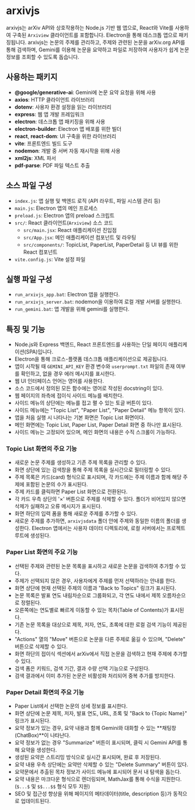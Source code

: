 # arxivjs

arxivjs는 arXiv API와 상호작용하는 Node.js 기반 웹 앱으로, React와 Vite를 사용하여 구축된 `Arxiview` 클라이언트를 포함합니다. Electron을 통해 데스크톱 앱으로 패키징됩니다.
arxivjs는 논문의 주제를 관리하고, 주제와 관련된 논문을 arXiv.org API를 통해 검색하며, Gemini를 이용해 논문을 요약하고 파일로 저장하여 사용자가 쉽게 논문 정보를 조회할 수 있도록 돕습니다.

## 사용하는 패키지

* **@google/generative-ai**: Gemini에 논문 요약 요청을 위해 사용
* **axios**: HTTP 클라이언트 라이브러리
* **dotenv**: 사용자 환경 설정을 읽는 라이브러리
* **express**: 웹 앱 개발 프레임워크
* **electron**: 데스크톱 앱 패키징을 위해 사용
* **electron-builder**: Electron 앱 배포를 위한 빌더
* **react**, **react-dom**: UI 구축을 위한 라이브러리
* **vite**: 프론트엔드 빌드 도구
* **nodemon**: 개발 중 서버 자동 재시작을 위해 사용
* **xml2js**: XML 파서
* **pdf-parse**: PDF 파일 텍스트 추출

## 소스 파일 구성

* `index.js`: 앱 실행 및 백엔드 로직 (API 라우트, 파일 시스템 관리 등)
* `main.js`: Electron 앱의 메인 프로세스
* `preload.js`: Electron 앱의 preload 스크립트
* `src/`: React 클라이언트(`Arxiview`) 소스 코드
  * `src/main.jsx`: React 애플리케이션 진입점
  * `src/App.jsx`: 메인 애플리케이션 컴포넌트 및 라우팅
  * `src/components/`: TopicList, PaperList, PaperDetail 등 UI 뷰를 위한 React 컴포넌트
* `vite.config.js`: Vite 설정 파일

## 실행 파일 구성

* `run_arxivjs_app.bat`: Electron 앱을 실행한다.
* `run_arxivjs_server.bat`: nodemon을 이용하여 로컬 개발 서버를 실행한다.
* `run_gemini.bat`: 앱 개발을 위해 gemini를 실행한다.

## 특징 및 기능

* Node.js와 Express 백엔드, React 프론트엔드를 사용하는 단일 페이지 애플리케이션(SPA)입니다.
* Electron을 통해 크로스-플랫폼 데스크톱 애플리케이션으로 제공됩니다.
* 앱이 시작될 때 `GEMINI_API_KEY` 환경 변수와 `userprompt.txt` 파일의 존재 여부를 확인하고, 없을 경우 에러 메시지를 표시한다.
* 웹 UI 인터페이스 언어는 영어를 사용한다.
* 소스 코드에서 정의된 모든 함수에는 영어로 작성된 docstring이 있다.
* 웹 페이지의 좌측에 접이식 사이드 메뉴를 배치한다.
* 사이드 메뉴의 상단에는 메뉴를 접고 펼 수 있는 토글 버튼이 있다.
* 사이드 메뉴에는 "Topic List", "Paper List", "Paper Detail" 메뉴 항목이 있다.
* 앱을 처음 실행 시 나타나는 기본 화면은 Topic List 화면이다.
* 메인 화면에는 Topic List, Paper List, Paper Detail 화면 중 하나만 표시된다.
* 사이드 메뉴는 고정되어 있으며, 메인 화면의 내용은 수직 스크롤이 가능하다.

### Topic List 화면의 주요 기능

* 새로운 논문 주제를 생성하고 기존 주제 목록을 관리할 수 있다.
* 화면 상단에 있는 검색창을 통해 주제 목록을 실시간으로 필터링할 수 있다.
* 주제 목록은 카드(card) 형식으로 표시되며, 각 카드에는 주제 이름과 함께 해당 주제에 포함된 논문의 수가 표시된다.
* 주제 카드를 클릭하면 Paper List 화면으로 전환된다.
* 각 카드 우측 상단의 '×' 버튼으로 주제를 삭제할 수 있다. 폴더가 비어있지 않으면 삭제가 실패하고 오류 메시지가 표시된다.
* 화면 하단의 입력 폼을 통해 새로운 주제를 추가할 수 있다.
* 새로운 주제를 추가하면, `arxivjsdata` 폴더 안에 주제와 동일한 이름의 폴더를 생성한다. Electron 앱에서는 사용자 데이터 디렉토리에, 로컬 서버에서는 프로젝트 루트에 생성된다.

### Paper List 화면의 주요 기능

* 선택된 주제와 관련된 논문 목록을 표시하고 새로운 논문을 검색하여 추가할 수 있다.
* 주제가 선택되지 않은 경우, 사용자에게 주제를 먼저 선택하라는 안내를 한다.
* 화면 상단에 현재 선택된 주제의 이름과 "Back to Topics" 링크가 표시된다.
* 논문 목록은 발표 연도 내림차순으로 그룹화되고, 각 연도 내에서 제목 오름차순으로 정렬된다.
* 오른쪽에는 연도별로 빠르게 이동할 수 있는 목차(Table of Contents)가 표시된다.
* 기존 논문 목록을 대상으로 제목, 저자, 연도, 초록에 대한 로컬 검색 기능이 제공된다.
* "Actions" 열의 "Move" 버튼으로 논문을 다른 주제로 옮길 수 있으며, "Delete" 버튼으로 삭제할 수 있다.
* 화면 하단의 접이식 섹션에서 arXiv에서 직접 논문을 검색하고 현재 주제에 추가할 수 있다.
* 검색 폼은 키워드, 검색 기간, 결과 수량 선택 기능으로 구성된다.
* 검색 결과에서 이미 추가된 논문은 비활성화 처리되어 중복 추가를 방지한다.

### Paper Detail 화면의 주요 기능

* Paper List에서 선택한 논문의 상세 정보를 표시한다.
* 화면 상단에 논문 제목, 저자, 발표 연도, URL, 초록 및 "Back to {Topic Name}" 링크가 표시된다.
* 요약 정보가 있는 경우, 요약 내용과 함께 Gemini와 대화할 수 있는 **채팅창(ChatBox)**이 나타난다.
* 요약 정보가 없는 경우 "Summarize" 버튼이 표시되며, 클릭 시 Gemini API를 통해 요약을 생성한다.
* 생성된 요약은 스트리밍 방식으로 실시간 표시되며, 완료 후 저장된다.
* 요약 내용 우측 상단에는 요약만 삭제할 수 있는 "Delete Summary" 버튼이 있다.
* 요약문에서 추출된 목차 정보가 사이드 메뉴에 표시되어 문서 내 탐색을 돕는다.
* 요약 내용은 마크다운 형식으로 렌더링되며, MathJax를 통해 수식을 지원한다. (`$...$` 및 `$$...$$` 형식 모두 지원)
* SEO 및 접근성 향상을 위해 페이지의 메타데이터(title, description 등)가 동적으로 업데이트된다.
